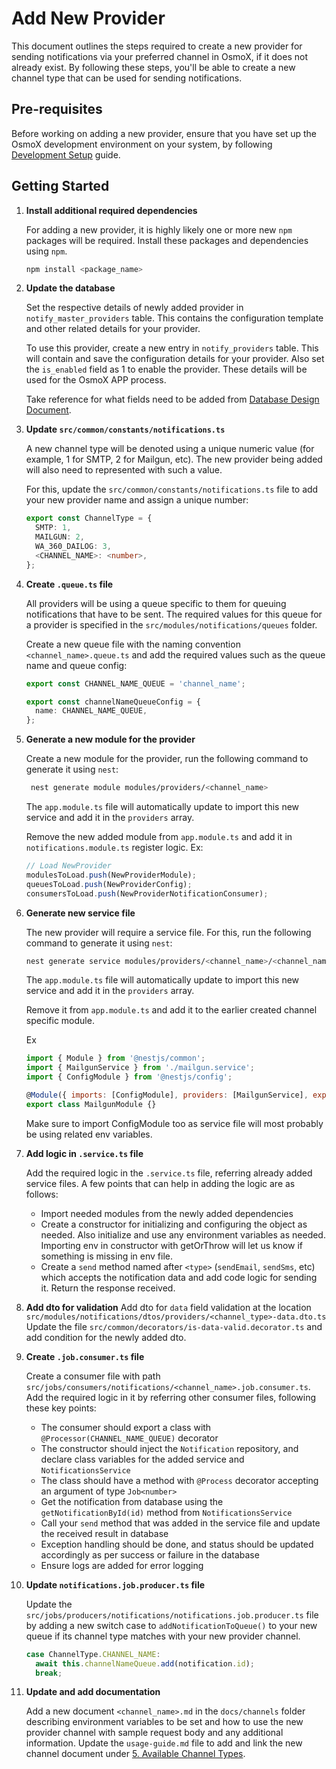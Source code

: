 # Add New Provider

This document outlines the steps required to create a new provider for sending notifications via your preferred channel in OsmoX, if it does not already exist. By following these steps, you'll be able to create a new channel type that can be used for sending notifications.

## Pre-requisites

Before working on adding a new provider, ensure that you have set up the OsmoX development environment on your system, by following [Development Setup](development-setup.md) guide.

## Getting Started

1. **Install additional required dependencies**

    For adding a new provider, it is highly likely one or more new `npm` packages will be required. Install these packages and dependencies using `npm`.

    ```sh
    npm install <package_name>
    ```

2. **Update the database**

    Set the respective details of newly added provider in `notify_master_providers` table. This contains the configuration template and other related details for your provider.

    To use this provider, create a new entry in `notify_providers` table. This will contain and save the configuration details for your provider. Also set the `is_enabled` field as 1 to enable the provider. These details will be used for the OsmoX APP process.

    Take reference for what fields need to be added from [Database Design Document](./database-design.md).

3. **Update `src/common/constants/notifications.ts`**

    A new channel type will be denoted using a unique numeric value (for example, 1 for SMTP, 2 for Mailgun, etc). The new provider being added will also need to represented with such a value.

    For this, update the `src/common/constants/notifications.ts` file to add your new provider name and assign a unique number:

    ```ts
    export const ChannelType = {
      SMTP: 1,
      MAILGUN: 2,
      WA_360_DAILOG: 3,
      <CHANNEL_NAME>: <number>,
    };
    ```

4. **Create `.queue.ts` file**

    All providers will be using a queue specific to them for queuing notifications that have to be sent. The required values for this queue for a provider is specified in the `src/modules/notifications/queues` folder.

    Create a new queue file with the naming convention `<channel_name>.queue.ts` and add the required values such as the queue name and queue config:

    ```ts
    export const CHANNEL_NAME_QUEUE = 'channel_name';

    export const channelNameQueueConfig = {
      name: CHANNEL_NAME_QUEUE,
    };
    ```

5. **Generate a new module for the provider**

    Create a new module for the provider, run the following command to generate it using `nest`:

    ```sh
     nest generate module modules/providers/<channel_name>
    ```

    The `app.module.ts` file will automatically update to import this new service and add it in the `providers` array.

    Remove the new added module from `app.module.ts` and add it in `notifications.module.ts` register logic.
    Ex:

    ```js
    // Load NewProvider
    modulesToLoad.push(NewProviderModule);
    queuesToLoad.push(NewProviderConfig);
    consumersToLoad.push(NewProviderNotificationConsumer);
    ```

5. **Generate new service file**

    The new provider will require a service file. For this, run the following command to generate it using `nest`:

    ```sh
    nest generate service modules/providers/<channel_name>/<channel_name>
    ```

    The `app.module.ts` file will automatically update to import this new service and add it in the `providers` array.

    Remove it from `app.module.ts` and add it to the earlier created channel specific module.

    Ex
    ```js
    import { Module } from '@nestjs/common';
    import { MailgunService } from './mailgun.service';
    import { ConfigModule } from '@nestjs/config';

    @Module({ imports: [ConfigModule], providers: [MailgunService], exports: [MailgunService] })
    export class MailgunModule {}
    ```
    Make sure to import ConfigModule too as service file will most probably be using related env variables.

6. **Add logic in `.service.ts` file**

    Add the required logic in the `.service.ts` file, referring already added service files. A few points that can help in adding the logic are as follows:

    - Import needed modules from the newly added dependencies
    - Create a constructor for initializing and configuring the object as needed. Also initialize and use any environment variables as needed. Importing env in constructor with getOrThrow will let us know if something is missing in env file.
    - Create a `send` method named after `<type>` (`sendEmail`, `sendSms`, etc) which accepts the notification data and add code logic for sending it. Return the response received.

7. **Add dto for validation**
    Add dto for `data` field validation at the location `src/modules/notifications/dtos/providers/<channel_type>-data.dto.ts`
    Update the file `src/common/decorators/is-data-valid.decorator.ts` and add condition for the newly added dto.

8. **Create `.job.consumer.ts` file**

    Create a consumer file with path `src/jobs/consumers/notifications/<channel_name>.job.consumer.ts`. Add the required logic in it by referring other consumer files, following these key points:

    - The consumer should export a class with `@Processor(CHANNEL_NAME_QUEUE)` decorator
    - The constructor should inject the `Notification` repository, and declare class variables for the added service and `NotificationsService`
    - The class should have a method with `@Process` decorator accepting an argument of type `Job<number>`
    - Get the notification from database using the `getNotificationById(id)` method from `NotificationsService`
    - Call your `send` method that was added in the service file and update the received result in database
    - Exception handling should be done, and status should be updated accordingly as per success or failure in the database
    - Ensure logs are added for error logging

9. **Update `notifications.job.producer.ts` file**

    Update the `src/jobs/producers/notifications/notifications.job.producer.ts` file by adding a new switch case to `addNotificationToQueue()` to your new queue if its channel type matches with your new provider channel.

    ```ts
    case ChannelType.CHANNEL_NAME:
      await this.channelNameQueue.add(notification.id);
      break;
    ```

10. **Update and add documentation**

    Add a new document `<channel_name>.md` in the `docs/channels` folder describing environment variables to be set and how to use the new provider channel with sample request body and any additional information. Update the `usage-guide.md` file to add and link the new channel document under [5. Available Channel Types](usage-guide.md#5-available-channel-types).
